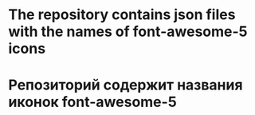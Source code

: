 # The repository contains json files with the names of font-awesome-5 icons
# Репозиторий содержит названия иконок font-awesome-5
